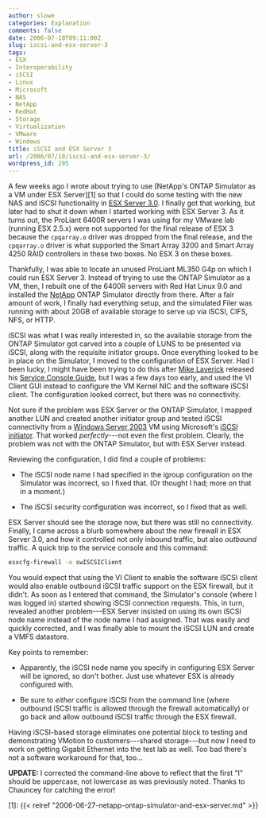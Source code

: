 ```yaml
---
author: slowe
categories: Explanation
comments: false
date: 2006-07-10T09:11:00Z
slug: iscsi-and-esx-server-3
tags:
- ESX
- Interoperability
- iSCSI
- Linux
- Microsoft
- NAS
- NetApp
- RedHat
- Storage
- Virtualization
- VMware
- Windows
title: iSCSI and ESX Server 3
url: /2006/07/10/iscsi-and-esx-server-3/
wordpress_id: 295
---
```


A few weeks ago I wrote about trying to use [NetApp's ONTAP Simulator as a VM under ESX Server][1] so that I could do some testing with the new NAS and iSCSI functionality in [ESX Server 3.0](http://www.vmware.com/products/vi/esx/). I finally got that working, but later had to shut it down when I started working with ESX Server 3. As it turns out, the ProLiant 6400R servers I was using for my VMware lab (running ESX 2.5.x) were not supported for the final release of ESX 3 because the `cpqarray.o` driver was dropped from the final release, and the `cpqarray.o` driver is what supported the Smart Array 3200 and Smart Array 4250 RAID controllers in these two boxes. No ESX 3 on these boxes.

Thankfully, I was able to locate an unused ProLiant ML350 G4p on which I could run ESX Server 3. Instead of trying to use the ONTAP Simulator as a VM, then, I rebuilt one of the 6400R servers with Red Hat Linux 9.0 and installed the [NetApp](http://www.netapp.com/) ONTAP Simulator directly from there. After a fair amount of work, I finally had everything setup, and the simulated Filer was running with about 20GB of available storage to serve up via iSCSI, CIFS, NFS, or HTTP.

iSCSI was what I was really interested in, so the available storage from the ONTAP Simulator got carved into a couple of LUNS to be presented via iSCSI, along with the requisite initiator groups. Once everything looked to be in place on the Simulator, I moved to the configuration of ESX Server. Had I been lucky, I might have been trying to do this after [Mike Laverick](http://www.rtfm-ed.co.uk/) released his [Service Console Guide](http://www.rtfm-ed.co.uk/?p=261), but I was a few days too early, and used the VI Client GUI instead to configure the VM Kernel NIC and the software iSCSI client. The configuration looked correct, but there was no connectivity.

Not sure if the problem was ESX Server or the ONTAP Simulator, I mapped another LUN and created another initiator group and tested iSCSI connectivity from a [Windows Server 2003](http://www.microsoft.com/windowsserver2003/) VM using Microsoft's [iSCSI initiator](http://www.microsoft.com/downloads/info.aspx?na=22&p=1&SrcDisplayLang=en&SrcCategoryId=&SrcFamilyId=&u=%2fdownloads%2fdetails.aspx%3fFamilyID%3d12cb3c1a-15d6-4585-b385-befd1319f825%26DisplayLang%3den). That worked _perfectly_---not even the first problem. Clearly, the problem was not with the ONTAP Simulator, but with ESX Server instead.

Reviewing the configuration, I did find a couple of problems:

* The iSCSI node name I had specified in the igroup configuration on the Simulator was incorrect, so I fixed that. (Or thought I had; more on that in a moment.)

* The iSCSI security configuration was incorrect, so I fixed that as well.

ESX Server should see the storage now, but there was still no connectivity. Finally, I came across a blurb somewhere about the new firewall in ESX Server 3.0, and how it controlled not only inbound traffic, but also _outbound_ traffic. A quick trip to the service console and this command:

```bash
esxcfg-firewall -e swISCSIClient
```

You would expect that using the VI Client to enable the software iSCSI client would also enable outbound iSCSI traffic support on the ESX firewall, but it didn't. As soon as I entered that command, the Simulator's console (where I was logged in) started showing iSCSI connection requests. This, in turn, revealed another problem---ESX Server insisted on using its own iSCSI node name instead of the node name I had assigned. That was easily and quickly corrected, and I was finally able to mount the iSCSI LUN and create a VMFS datastore.

Key points to remember:

* Apparently, the iSCSI node name you specify in configuring ESX Server will be ignored, so don't bother. Just use whatever ESX is already configured with.

* Be sure to _either_ configure iSCSI from the command line (where outbound iSCSI traffic is allowed through the firewall automatically) or go back and allow outbound iSCSI traffic through the ESX firewall.

Having iSCSI-based storage eliminates one potential block to testing and demonstrating VMotion to customers---shared storage---but now I need to work on getting Gigabit Ethernet into the test lab as well. Too bad there's not a software workaround for that, too...

**UPDATE:** I corrected the command-line above to reflect that the first "I" should be uppercase, not lowercase as was previously noted. Thanks to Chauncey for catching the error!

[1]: {{< relref "2006-06-27-netapp-ontap-simulator-and-esx-server.md" >}}
